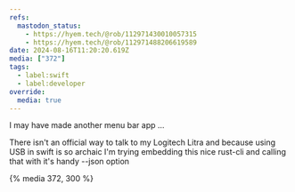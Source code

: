 ```yaml
---
refs:
  mastodon_status:
    - https://hyem.tech/@rob/112971430010057315
    - https://hyem.tech/@rob/112971488206619589
date: 2024-08-16T11:20:20.619Z
media: ["372"]
tags:
  - label:swift
  - label:developer
override:
  media: true
---
```


I may have made another menu bar app …

There isn't an official way to talk to my Logitech Litra and because using USB in swift is so archaic I'm trying embedding this nice rust-cli and calling that with it's handy --json option

{% media 372, 300 %}
